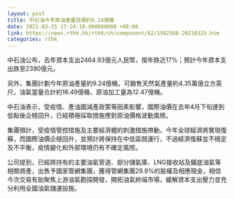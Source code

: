 ```yaml
---
layout: post
title: 中石油今年原油產量目標約9.24億桶
date: 2021-03-25 17:24:18.000000000 +08:00
link: https://news.rthk.hk/rthk/ch/component/k2/1582568-20210325.htm
categories: rthk
---
```


中石油公布，去年資本支出2464.93億元人民幣，按年跌近17%；預計今年資本支出跌至2390億元。

另外，集團計劃今年原油產量約9.24億桶，可銷售天然氣產量約4.35萬億立方英尺，油氣當量合計約16.49億桶，原油加工量為12.47億桶。

中石油表示，受疫情、產油國減產政策等因素影響，國際油價在去年4月下旬達到低點後企穩回升，已經積極採取措施應對原油價格波動風險。

集團預計，受疫情管控措施及主要經濟體的刺激措施帶動，今年全球經濟將實現復蘇，而國際油價企穩回升，並預計將保持在中低區間運行，不過經濟復蘇並不穩定及不平衡，疫情變化和外部環境仍有不確定風險。

公司提到，已經將持有的主要油氣管道、部分儲氣庫、LNG接收站及鋪底油氣等相關資產，出售予國家管網集團，獲得管網集團29.9%的股權及相應現金，相信今次交易有助聚焦上游油氣勘探開發，開拓油氣終端市場，緩解資本支出壓力並充分利用全國油氣儲運設施。
